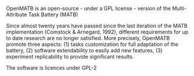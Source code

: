 OpenMATB is an open-source - under a GPL license - version of the Multi-Attribute Task Battery (MATB)


Since almost twenty years have passed since the last iteration of the MATB implementation (Comstock & Arnegard, 1992), different requirements for up to date research are no longer satisfied.
More precisely, OpenMATB promote three aspects: 
(1) tasks customization for full adaptation of the battery,
(2) software extendability to easily add new features, 
(3) experiment replicability to provide significant results.


The software is licences under GPL-2
